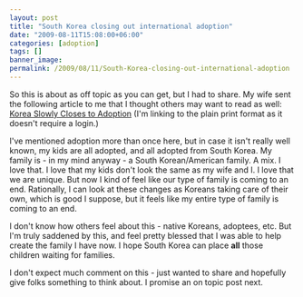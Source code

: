 ```yaml
---
layout: post
title: "South Korea closing out international adoption"
date: "2009-08-11T15:08:00+06:00"
categories: [adoption]
tags: []
banner_image: 
permalink: /2009/08/11/South-Korea-closing-out-international-adoption
---
```


So this is about as off topic as you can get, but I had to share. My wife sent the following article to me that I thought others may want to read as well: <a href="http://www.rainbowkids.com/ArticleDisplay.aspx?id=664">Korea Slowly Closes to Adoption</a> (I'm linking to the plain print format as it doesn't require a login.)
 
I've mentioned adoption more than once here, but in case it isn't really well known, my kids are all adopted, and all adopted from South Korea. My family is - in my mind anyway - a South Korean/American family. A mix. I love that. I love that my kids don't look the same as my wife and I. I love that we are unique. But now I kind of feel like our type of family is coming to an end. Rationally, I can look at these changes as Koreans taking care of their own, which is good I suppose, but it feels like my entire type of family is coming to an end. 

I don't know how others feel about this - native Koreans, adoptees, etc. But I'm truly saddened by this, and feel pretty blessed that I was able to help create the family I have now. I hope South Korea can place <b>all</b> those children waiting for families.

I don't expect much comment on this - just wanted to share and hopefully give folks something to think about. I promise an on topic post next.
